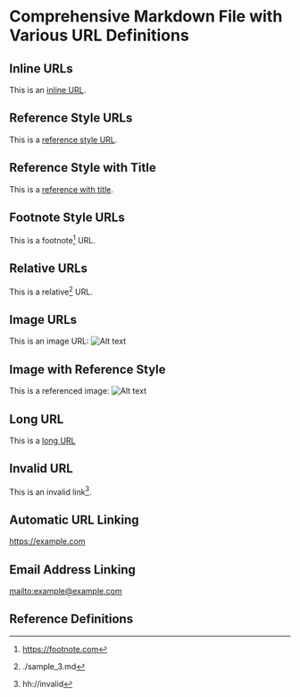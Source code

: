 # Comprehensive Markdown File with Various URL Definitions

## Inline URLs

This is an [inline URL](https://example.com).

## Reference Style URLs

This is a [reference style URL][ref-style].

## Reference Style with Title

This is a [reference with title][ref-title].

## Footnote Style URLs

This is a footnote[^1] URL.

## Relative URLs

This is a relative[^2] URL.

## Image URLs

This is an image URL: ![Alt text](https://example.com/image.jpg "Image Title")

## Image with Reference Style

This is a referenced image: ![Alt text][image-ref]

## Long URL

This is a
[long URL](https://www.terminusapp.com/blog/short-urls-vs-long-urls/#:~:text=On%20the%20other%20hand%2C%20long,folders%2C%20subfolders%2C%20and%20parameters.)

## Invalid URL

This is an invalid link[^3].

## Automatic URL Linking

<https://example.com>

## Email Address Linking

<mailto:example@example.com>

## Reference Definitions

[ref-style]: https://referencestyle.com
[ref-title]: https://referencestyle.com "Reference Style with Title"
[image-ref]: https://example.com/image.jpg

[^1]: https://footnote.com
[^2]: ./sample_3.md
[^3]: hh://invalid
